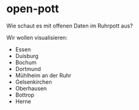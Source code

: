 # open-pott
Wie schaut es mit offenen Daten im Ruhrpott aus?

Wir wollen visualisieren:
* Essen
* Duisburg
* Bochum
* Dortmund
* Mühlheim an der Ruhr
* Gelsenkirchen
* Oberhausen
* Bottrop
* Herne